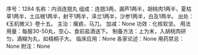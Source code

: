 序号：1284
名称：内消连翘丸
组成：连翘3两，漏芦1两半，胡桃肉1两半，夏枯草1两半，土瓜根1两半，射干1两半，泽兰1两半，沙参1两半，白及1两半。
出处：《玉机微义》卷十五。
主治：瘰疬，马刀。
加减：None
功效：化核软坚。
用法用量：每服30-50丸，空心、食前盐酒送下。
制备方法：上为末，入胡桃肉研匀，酒糊为丸，如梧桐子大。
临床应用：None
各家论述：None
用药禁忌：None
附注：None
